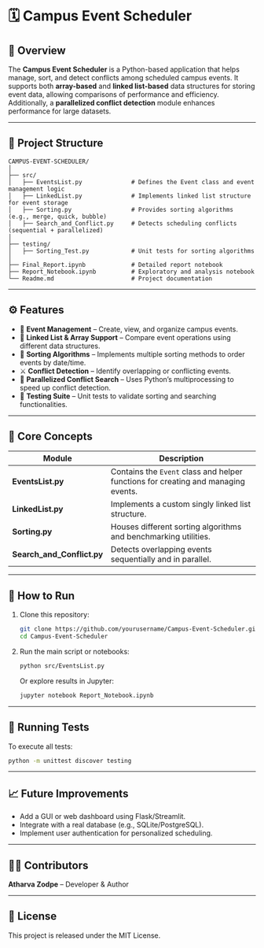 # 🗓️ Campus Event Scheduler

## 📘 Overview
The **Campus Event Scheduler** is a Python-based application that helps manage, sort, and detect conflicts among scheduled campus events. It supports both **array-based** and **linked list-based** data structures for storing event data, allowing comparisons of performance and efficiency. Additionally, a **parallelized conflict detection** module enhances performance for large datasets.

---

## 📁 Project Structure

```
CAMPUS-EVENT-SCHEDULER/
│
├── src/
│   ├── EventsList.py              # Defines the Event class and event management logic
│   ├── LinkedList.py              # Implements linked list structure for event storage
│   ├── Sorting.py                 # Provides sorting algorithms (e.g., merge, quick, bubble)
│   ├── Search_and_Conflict.py     # Detects scheduling conflicts (sequential + parallelized)
│
├── testing/
│   ├── Sorting_Test.py            # Unit tests for sorting algorithms
│
├── Final_Report.ipynb             # Detailed report notebook
├── Report_Notebook.ipynb          # Exploratory and analysis notebook
└── Readme.md                      # Project documentation
```

---

## ⚙️ Features

- 📅 **Event Management** – Create, view, and organize campus events.
- 🔗 **Linked List & Array Support** – Compare event operations using different data structures.
- 🧩 **Sorting Algorithms** – Implements multiple sorting methods to order events by date/time.
- ⚔️ **Conflict Detection** – Identify overlapping or conflicting events.
- 🚀 **Parallelized Conflict Search** – Uses Python’s multiprocessing to speed up conflict detection.
- 🧪 **Testing Suite** – Unit tests to validate sorting and searching functionalities.

---

## 🧠 Core Concepts

| Module | Description |
|--------|--------------|
| **EventsList.py** | Contains the `Event` class and helper functions for creating and managing events. |
| **LinkedList.py** | Implements a custom singly linked list structure. |
| **Sorting.py** | Houses different sorting algorithms and benchmarking utilities. |
| **Search_and_Conflict.py** | Detects overlapping events sequentially and in parallel. |

---

## 🚀 How to Run

1. Clone this repository:
   ```bash
   git clone https://github.com/yourusername/Campus-Event-Scheduler.git
   cd Campus-Event-Scheduler
   ```

2. Run the main script or notebooks:
   ```bash
   python src/EventsList.py
   ```

   Or explore results in Jupyter:
   ```bash
   jupyter notebook Report_Notebook.ipynb
   ```

---

## 🧪 Running Tests
To execute all tests:
```bash
python -m unittest discover testing
```

---

## 📈 Future Improvements
- Add a GUI or web dashboard using Flask/Streamlit.
- Integrate with a real database (e.g., SQLite/PostgreSQL).
- Implement user authentication for personalized scheduling.

---

## 👨‍💻 Contributors
**Atharva Zodpe** – Developer & Author

---

## 📜 License
This project is released under the MIT License.
